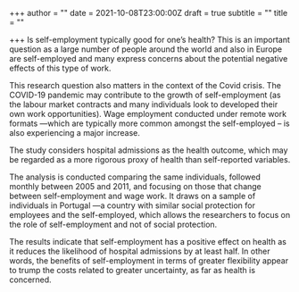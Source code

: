 +++
author = ""
date = 2021-10-08T23:00:00Z
draft = true
subtitle = ""
title = ""

+++
Is self-employment typically good for one’s health? This is an important question as a large number of people around the world and also in Europe are self-employed and many express concerns about the potential negative effects of this type of work.

This research question also matters in the context of the Covid crisis. The COVID-19 pandemic may contribute to the growth of self-employment (as the labour market contracts and many individuals look to developed their own work opportunities). Wage employment conducted under remote work formats —which are typically more common amongst the self-employed – is also experiencing a major increase.

The study considers hospital admissions as the health outcome, which may be regarded as a more rigorous proxy of health than self-reported variables.

The analysis is conducted comparing the same individuals, followed monthly between 2005 and 2011, and focusing on those that change between self-employment and wage work. It draws on a sample of individuals in Portugal —a country with similar social protection for employees and the self-employed, which allows the researchers to focus on the role of self-employment and not of social protection.

The results indicate that self-employment has a positive effect on health as it reduces the likelihood of hospital admissions by at least half. In other words, the benefits of self-employment in terms of greater flexibility appear to trump the costs related to greater uncertainty, as far as health is concerned.